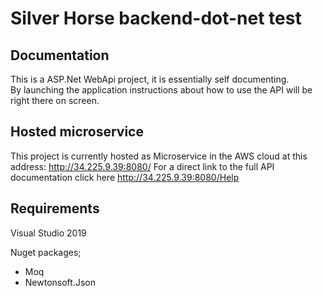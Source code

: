 ﻿# Silver Horse backend-dot-net test

## Documentation
This is a ASP.Net WebApi project, it is essentially self documenting.  
By launching the application instructions about how to use the API will be right there on screen.


## Hosted microservice
This project is currently hosted as Microservice in the AWS cloud at this address: http://34.225.9.39:8080/
For a direct link to the full API documentation click here http://34.225.9.39:8080/Help

## Requirements
Visual Studio 2019

Nuget packages;
- Moq
- Newtonsoft.Json
